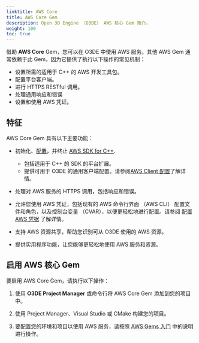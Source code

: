 ```yaml
---
linktitle: AWS Core
title: AWS Core Gem
description: Open 3D Engine （O3DE） AWS 核心 Gem 简介。
weight: 100
toc: true
---
```


借助 **AWS Core** Gem，您可以在 O3DE 中使用 AWS 服务。其他 AWS Gem 通常依赖于此 Gem，因为它提供了执行以下操作的常见机制：
* 设置所需的适用于 C++ 的 AWS 开发工具包。
* 配置平台客户端。
* 进行 HTTPS RESTful 调用。
* 处理通用响应和错误
* 设置和使用 AWS 凭证。

## 特征

AWS Core Gem 具有以下主要功能：

* 初始化、[配置](https://docs.aws.amazon.com/sdk-for-cpp/v1/developer-guide/configuring.html)，并终止 [AWS SDK for C++](https://docs.aws.amazon.com/sdk-for-cpp/v1/developer-guide/welcome.html).
    * 包括适用于 C++ 的 SDK 的平台扩展。
    * 提供可用于 O3DE 的通用客户端配置。请参阅[AWS Client 配置](https://docs.aws.amazon.com/sdk-for-cpp/v1/developer-guide/client-config.html)了解详情。

* 处理对 AWS 服务的 HTTPS 调用，包括响应和错误。
* 允许您使用 AWS 凭证，包括现有的 AWS 命令行界面 （AWS CLI） 配置文件和角色，以及控制台变量 （CVAR），以便更轻松地进行配置。请参阅 [配置 AWS 凭据](./configuring-credentials/) 了解详情。
* 支持 AWS 资源共享，帮助您识别可从 O3DE 使用的 AWS 资源。
* 提供实用程序功能，让您能够更轻松地使用 AWS 服务和资源。

## 启用 AWS 核心 Gem

要启用 AWS Core Gem，请执行以下操作：

1. 使用 **O3DE Project Manager** 或命令行将 AWS Core Gem 添加到您的项目中。

2. 使用 Project Manager、Visual Studio 或 CMake 构建您的项目。

3. 要配置您的环境和项目以使用 AWS 服务，请按照 [AWS Gems 入门](./getting-started/) 中的说明进行操作。
